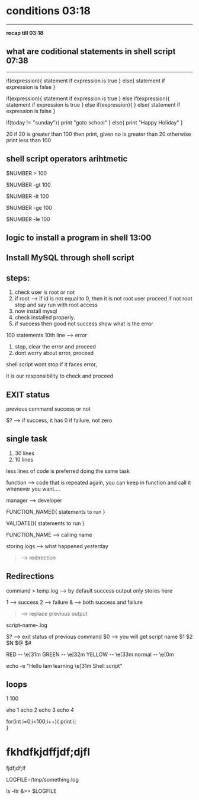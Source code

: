 # conditions 03:18
----------------

**recap till 03:18**

## what are coditional statements in shell script 07:38
-----------------------------------------------


if(expression){
	statement if expression is true
}
else{
	statement if expression is false
}

if(expression){
	statement if expression is true
}
else if(expression){
	statement if expression is true
}
else if(expression){
}
else{
	statement if expression is false
}

if(today != "sunday"){
	print "goto school"
}
else{
	print "Happy Holiday"
}

20
if 20 is greater than 100 then print, given no is greater than 20
otherwise print less than 100

## shell script operators arihtmetic

$NUMBER > 100

$NUMBER -gt 100

$NUMBER -lt 100

$NUMBER -ge 100

$NUMBER -le 100

## logic to install a program in shell 13:00

Install MySQL through shell script
------------------------------

steps:
-------------
1. check user is root or not
2. if root --> if id is not equal to 0, then it is not root user
	 proceed
   if not root
	 stop and say run with root access
3. now install mysql
4. check installed properly.
5. if success
	 then good
   not success
      show what is the error

100 statements
10th line --> error

1. stop, clear the error and proceed
2. dont worry about error, proceed

shell script wont stop if it faces error,

it is our responsibility to check and proceed

EXIT status
---------------
previous command success or not

$? --> if success, it has 0
if failure, not zero

single task
---------------
1. 30 lines
2. 10 lines

less lines of code is preferred doing the same task

function --> code that is repeated again, you can keep in function and call it whenever you want....

manager --> developer

FUNCTION_NAME(){
	statements to run
}

VALIDATE(){
	statements to run
}

FUNCTION_NAME --> calling name

storing logs --> what happened yesterday

> --> redirection

Redirections
---------------
command > temp.log --> by default success output only stores here

1 --> success
2 --> failure
& --> both success and failure

> --> replace previous output

>> 

script-name-<date>.log

$? --> exit status of previous command
$0 --> you will get script name
$1
$2
$N
$@
$#


RED -- \e[31m
GREEN -- \e[32m
YELLOW -- \e[33m
normal -- \e[0m

echo -e "Hello Iam learning \e[31m Shell script"

loops
-----------------
1 100

eho 1
echo 2
echo 3
echo 4

for(int i=0;i<100;i++){
	print i;	
}

<h1>fkhdfkjdffjdf;djfl</h1> fjdfjdf;lf



LOGFILE=/tmp/something.log

ls -ltr &>> $LOGFILE